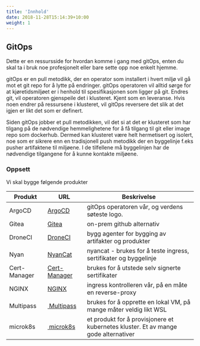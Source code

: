 ```yaml
---
title: 'Innhold'
date: 2018-11-28T15:14:39+10:00
weight: 1
---
```


## GitOps

Dette er en ressursside for hvordan komme i gang med gitOps, enten du skal ta i bruk noe profesjonelt eller bare sette opp noe enkelt hjemme.

gitOps er en pull metodikk, der en operator som installert i hvert miljø vil gå mot et git repo for å lytte på endringer. gitOps operatoren vil alltid sørge for at kjøretidsmiljøet er i henhold til spesifikasjonen som ligger på git. Endres git, vil operatoren gjenspeile det i klusteret. Kjent som en leveranse. Hvis noen endrer på ressursene i klusteret, vil gitOps reversere det slik at det igjen er likt det som er definert.

Siden gitOps jobber et pull metodikken, vil det si at det er klusteret som har tilgang på de nødvendige hemmelighetene for å få tilgang til git eller image repo som dockerhub. Dermed kan klusteret være helt hermetisert og isolert, noe som er sikrere enn en tradisjonell push metodikk der en byggelinje f.eks pusher artifaktene til miljøene. I de tilfellene må byggelinjen har de nødvendige tilgangene for å kunne kontakte miljøene.

### Oppsett
Vi skal bygge følgende produkter

Produkt | URL | Beskrivelse
---|---|---
ArgoCD | [ArgoCD](https://argo-cd.readthedocs.io/en/stable/) | gitOps operatoren vår, og verdens søteste logo.
Gitea | [Gitea](https://gitea.io/en-us/) | on-prem github alternativ
DroneCI | [DroneCI](https://www.drone.io) | bygg agenter for bygging av artifakter og produkter
Nyan | [NyanCat](https://github.com/cristurm/nyan-cat) | nyancat - brukes for å teste ingress, sertifikater og byggelinje
Cert-Manager | [Cert-Manager](https://cert-manager.io) | brukes for å utstede selv signerte sertifikater
NGINX | [NGINX](https://www.nginx.com) | ingress kontrolleren vår, på en måte en reverse-proxy
Multipass |[ Multipass](http://multipass.run) | brukes for å opprette en lokal VM, på mange måter veldig likt WSL
microk8s |[ microk8s](http://microk8s.io) | et produkt for å provisjonere et kubernetes kluster. Et av mange gode alternativer